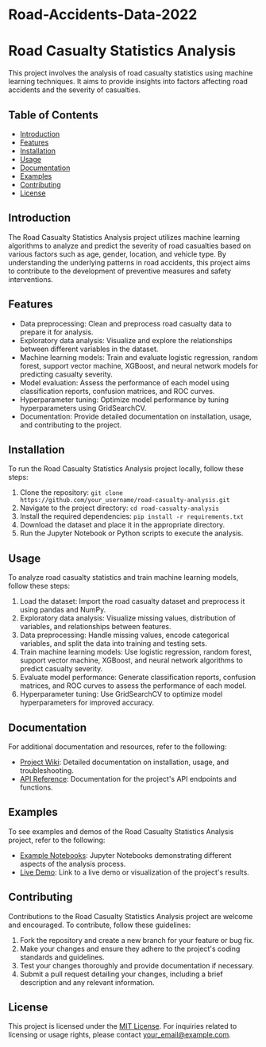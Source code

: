 # Road-Accidents-Data-2022
# Road Casualty Statistics Analysis

This project involves the analysis of road casualty statistics using machine learning techniques. It aims to provide insights into factors affecting road accidents and the severity of casualties.

## Table of Contents

- [Introduction](#introduction)
- [Features](#features)
- [Installation](#installation)
- [Usage](#usage)
- [Documentation](#documentation)
- [Examples](#examples)
- [Contributing](#contributing)
- [License](#license)

## Introduction

The Road Casualty Statistics Analysis project utilizes machine learning algorithms to analyze and predict the severity of road casualties based on various factors such as age, gender, location, and vehicle type. By understanding the underlying patterns in road accidents, this project aims to contribute to the development of preventive measures and safety interventions.

## Features

- Data preprocessing: Clean and preprocess road casualty data to prepare it for analysis.
- Exploratory data analysis: Visualize and explore the relationships between different variables in the dataset.
- Machine learning models: Train and evaluate logistic regression, random forest, support vector machine, XGBoost, and neural network models for predicting casualty severity.
- Model evaluation: Assess the performance of each model using classification reports, confusion matrices, and ROC curves.
- Hyperparameter tuning: Optimize model performance by tuning hyperparameters using GridSearchCV.
- Documentation: Provide detailed documentation on installation, usage, and contributing to the project.

## Installation

To run the Road Casualty Statistics Analysis project locally, follow these steps:

1. Clone the repository: `git clone https://github.com/your_username/road-casualty-analysis.git`
2. Navigate to the project directory: `cd road-casualty-analysis`
3. Install the required dependencies: `pip install -r requirements.txt`
4. Download the dataset and place it in the appropriate directory.
5. Run the Jupyter Notebook or Python scripts to execute the analysis.

## Usage

To analyze road casualty statistics and train machine learning models, follow these steps:

1. Load the dataset: Import the road casualty dataset and preprocess it using pandas and NumPy.
2. Exploratory data analysis: Visualize missing values, distribution of variables, and relationships between features.
3. Data preprocessing: Handle missing values, encode categorical variables, and split the data into training and testing sets.
4. Train machine learning models: Use logistic regression, random forest, support vector machine, XGBoost, and neural network algorithms to predict casualty severity.
5. Evaluate model performance: Generate classification reports, confusion matrices, and ROC curves to assess the performance of each model.
6. Hyperparameter tuning: Use GridSearchCV to optimize model hyperparameters for improved accuracy.

## Documentation

For additional documentation and resources, refer to the following:

- [Project Wiki](https://github.com/your_username/road-casualty-analysis/wiki): Detailed documentation on installation, usage, and troubleshooting.
- [API Reference](https://github.com/your_username/road-casualty-analysis/api.md): Documentation for the project's API endpoints and functions.

## Examples

To see examples and demos of the Road Casualty Statistics Analysis project, refer to the following:

- [Example Notebooks](https://github.com/your_username/road-casualty-analysis/examples/): Jupyter Notebooks demonstrating different aspects of the analysis process.
- [Live Demo](https://your_project_demo.com): Link to a live demo or visualization of the project's results.

## Contributing

Contributions to the Road Casualty Statistics Analysis project are welcome and encouraged. To contribute, follow these guidelines:

1. Fork the repository and create a new branch for your feature or bug fix.
2. Make your changes and ensure they adhere to the project's coding standards and guidelines.
3. Test your changes thoroughly and provide documentation if necessary.
4. Submit a pull request detailing your changes, including a brief description and any relevant information.

## License

This project is licensed under the [MIT License](LICENSE). For inquiries related to licensing or usage rights, please contact [your_email@example.com](mailto:your_email@example.com).
